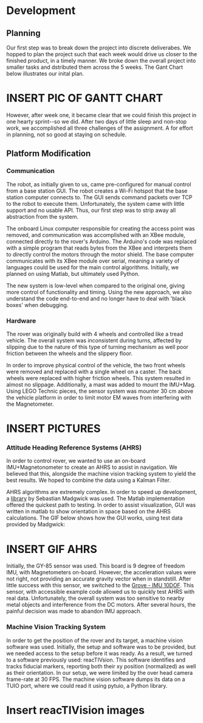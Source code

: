 # Development
## Planning
Our first step was to break down the project into discrete deliverabes. We hopped to plan the project such that each week would drive us closer to the finished product, in a timely manner. We broke down the overall project into smaller tasks and dstributed them across the 5 weeks. The Gant Chart below illustrates our inital plan.

# INSERT PIC OF GANTT CHART

However, after week one, it became clear that we could finish this project in one hearty sprint--so we did. After two days of little sleep and non-stop work, we accomplished all three challenges of the assignment. A for effort in planning, not so good at staying on schedule.

## Platform Modification
### Communication
The robot, as initially given to us, came pre-configured for manual control from a base station GUI. The robot creates a Wi-Fi hotspot that the base station computer connects to. The GUI sends command packets over TCP to the robot to execute them. Unfortunately, the system came with little support and no usable API. Thus, our first step was to strip away all abstraction from the system.

The onboard Linux computer responsible for creating the access point was removed, and communication was accomplished with an XBee module, connected directly to the rover's Arduino. The Arduino's code was replaced with a simple program that reads bytes from the XBee and interprets them to directly control the motors through the motor shield. The base computer communicates with its XBee module over serial, meaning a variety of languages could be used for the main control algorithms. Initially, we planned on using Matlab, but ultimately used Python.

The new system is low-level when compared to the original one, giving more control of functionality and timing. Using the new approach, we also understand the code end-to-end and no longer have to deal with 'black boxes' when debugging.

### Hardware
The rover was originally build with 4 wheels and controlled like a tread vehicle. The overall system was inconsistent during turns, affected by slipping due to the nature of this type of turning mechanism as well poor friction between the wheels and the slippery floor.

In order to improve physical control of the vehicle, the two front wheels were removed and replaced with a single wheel on a caster. The back wheels were replaced with higher friction wheels. This system resulted in almost no slippage. Additionally, a mast was added to mount the IMU+Mag. Using LEGO Technic pieces, the sensor system was mounter 30 cm above the vehicle platform in order to limit motor EM waves from interfering with the Magnetometer.

# INSERT PICTURES

### Attitude Heading Reference Systems (AHRS)
In order to control rover, we wanted to use an on-board IMU+Magnetonometer to create an AHRS to assist in navigation. We believed that this, alongside the machine vision tracking system to yield the best results. We hoped to combine the data using a Kalman Filter.

 AHRS algorithms are extremely complex. In order to speed up development, a [library](http://x-io.co.uk/open-source-imu-and-ahrs-algorithms/) by Sebastian Madgwick was used. The Matlab implementation offered the quickest path to testing. In order to assist visualization, GUI was written in matlab to show orientation in space based on the AHRS calculations. The GIF below shows how the GUI works, using test data provided by Madgwick:

# INSERT GIF AHRS

Initially, the GY-85 sensor was used. This board is 9 degree of freedom IMU, with Magnetometers on-board. However, the acceleration values were not right, not providing an accurate gravity vector when in standstill. After little success with this sensor, we switched to the [Grove - IMU 10DOF](http://wiki.seeedstudio.com/Grove-IMU_10DOF/). This sensor, with accessible example code allowed us to quickly test AHRS with real data. Unfortunately, the overall system was too sensitive to nearby metal objects and interference from the DC motors. After several hours, the painful decision was made to abandon IMU approach.

### Machine Vision Tracking System
In order to get the position of the rover and its target, a machine vision software was used. Initially, the setup and software was to be provided, but we needed access to the setup before it was ready. As a result, we turned to a software previously used: reacTIVsion. This software identifies and tracks fiducial markers, reporting both their xy position (normalized) as well as their orientation. In our setup, we were limited by the over head camera frame-rate at 30 FPS. The machine vision software dumps its data on a TUIO port, where we could read it using pytuio, a Python library.

# Insert reacTIVision images
